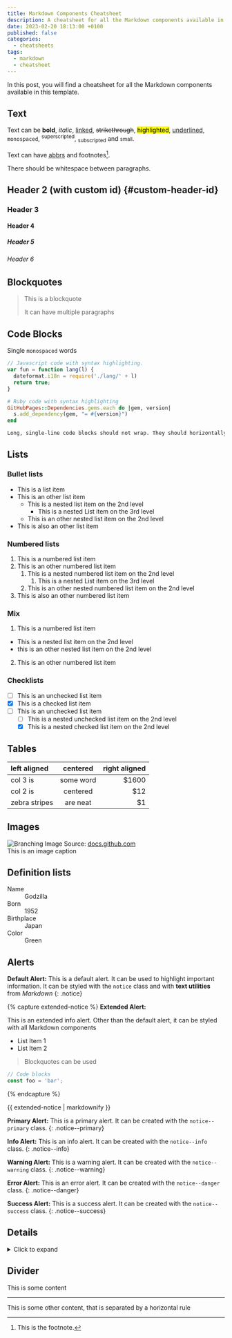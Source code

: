 ```yaml
---
title: Markdown Components Cheatsheet
description: A cheatsheet for all the Markdown components available in this template.
date: 2023-02-20 18:13:00 +0100
published: false
categories:
  - cheatsheets
tags:
  - markdown
  - cheatsheet
---
```


In this post, you will find a cheatsheet for all the Markdown components available in this template.

## Text

Text can be **bold**, _italic_, [linked](#), ~~strikethrough~~, <mark>highlighted</mark>, <ins>underlined</ins>, `monospaced`, <sup>superscripted</sup>, <sub>subscripted</sub> and <small>small</small>.

Text can have <abbr title="abbreviations">abbrs</abbr> and footnotes[^1].

There should be whitespace between paragraphs.

[^1]: This is the footnote.

## Header 2 (with custom id) {#custom-header-id}

### Header 3

#### Header 4

##### Header 5

###### Header 6

## Blockquotes

> This is a blockquote
>
> It can have multiple paragraphs

## Code Blocks

Single `monospaced` words

```js
// Javascript code with syntax highlighting.
var fun = function lang(l) {
  dateformat.i18n = require('./lang/' + l)
  return true;
}
```

```ruby
# Ruby code with syntax highlighting
GitHubPages::Dependencies.gems.each do |gem, version|
  s.add_dependency(gem, "= #{version}")
end
```

```txt
Long, single-line code blocks should not wrap. They should horizontally scroll if they are too long. This line should be long enough to demonstrate this.
```

## Lists

### Bullet lists

- This is a list item
- This is an other list item
  - This is a nested list item on the 2nd level
    - This is a nested List item on the 3rd level
  - This is an other nested list item on the 2nd level
- This is also an other list item

### Numbered lists

1. This is a numbered list item
2. This is an other numbered list item
   1. This is a nested numbered list item on the 2nd level
      1. This is a nested List item on the 3rd level
   2. This is an other nested numbered list item on the 2nd level
3. This is also an other numbered list item

### Mix

1. This is a numbered list item
  - This is a nested list item on the 2nd level
  - this is an other nested list item on the 2nd level
2. This is an other numbered list item

### Checklists

- [ ] This is an unchecked list item
- [X] This is a checked list item
- [ ] This is an unchecked list item
  - [ ] This is a nested unchecked list item on the 2nd level
  - [X] This is a nested checked list item on the 2nd level

## Tables

| left aligned | centered | right aligned |
| :----------- | :------: | ------------: |
| col 3 is     | some word| $1600         |
| col 2 is     | centered | $12           |
| zebra stripes| are neat | $1            |

## Images

![Branching](https://docs.github.com/assets/cb-23923/images/help/repository/branching.png)
Image Source: [docs.github.com](https://docs.github.com)  
This is an image caption

## Definition lists

<dl>
<dt>Name</dt>
<dd>Godzilla</dd>
<dt>Born</dt>
<dd>1952</dd>
<dt>Birthplace</dt>
<dd>Japan</dd>
<dt>Color</dt>
<dd>Green</dd>
</dl>

## Alerts

**Default Alert:** This is a default alert. It can be used to highlight important information. It can be styled with the `notice` class and with **text utilities** from _Markdown_
{: .notice}

{% capture extended-notice %}
**Extended Alert:**

This is an extended info alert. Other than the default alert, it can be styled with all Markdown components

- List Item 1
- List Item 2

> Blockquotes
> can be used

```js
// Code blocks
const foo = 'bar';
```

{% endcapture %}

<div class="notice--info">{{ extended-notice | markdownify }}</div>

**Primary Alert:** This is a primary alert. It can be created with the `notice--primary` class.
{: .notice--primary}

**Info Alert:** This is an info alert. It can be created with the `notice--info` class.
{: .notice--info}

**Warning Alert:** This is a warning alert. It can be created with the `notice--warning` class.
{: .notice--warning}

**Error Alert:** This is an error alert. It can be created with the `notice--danger` class.
{: .notice--danger}

**Success Alert:** This is a success alert. It can be created with the `notice--success` class.
{: .notice--success}

## Details

<details>
<summary>Click to expand</summary>
This is a details block. It can be used to hide content that is not important for the user at first sight.
</details>

## Divider

This is some content

---

This is some other content, that is separated by a horizontal rule
